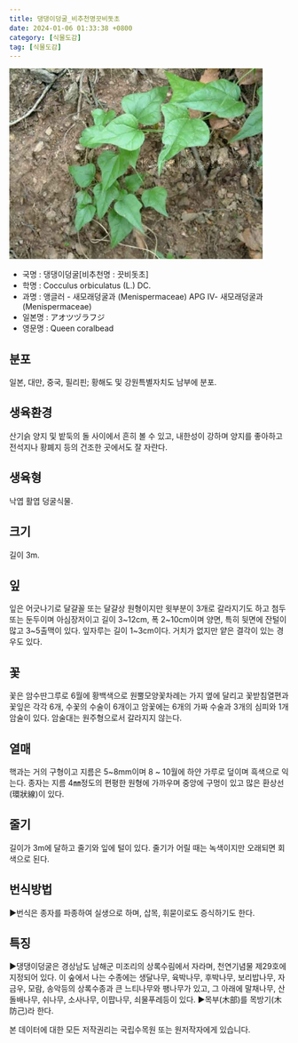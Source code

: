 ```yaml
---
title: 댕댕이덩굴_비추천명끗비돗초
date: 2024-01-06 01:33:38 +0800
category: [식물도감]
tag: [식물도감]
---
```




![댕댕이덩굴[비추천명 : 끗비돗초]](/assets/img/fileUpload/plants/basic/Menispermaceae/Cocculus/6810/1_th2.JPG)
- 국명 : 댕댕이덩굴[비추천명 : 끗비돗초]
- 학명 : Cocculus orbiculatus (L.) DC.
- 과명 : 앵글러 - 새모래덩굴과 (Menispermaceae) APG Ⅳ- 새모래덩굴과 (Menispermaceae)
- 일본명 : アオツヅラフジ
- 영문명 : Queen coralbead


## 분포
일본, 대만, 중국, 필리핀; 황해도 및 강원특별자치도 남부에 분포.
## 생육환경
산기슭 양지 및 밭둑의 돌 사이에서  흔히 볼 수 있고, 내한성이 강하며 양지를 좋아하고 전석지나 황폐지 등의 건조한 곳에서도 잘 자란다.
## 생육형
낙엽 활엽 덩굴식물. 
## 크기
길이 3m.
## 잎
잎은 어긋나기로 달걀꼴 또는 달걀상 원형이지만 윗부분이 3개로 갈라지기도 하고 첨두 또는 둔두이며 아심장저이고 길이 3~12cm, 폭 2~10cm이며 양면, 특히 뒷면에 잔털이 많고 3~5출맥이 있다. 잎자루는 길이 1~3cm이다. 거치가 없지만 얕은 결각이 있는 경우도 있다.
## 꽃
꽃은 암수딴그루로 6월에 황백색으로 원뿔모양꽃차례는 가지 옆에 달리고 꽃받침열편과 꽃잎은 각각 6개, 수꽃의 수술이 6개이고 암꽃에는 6개의 가짜 수술과 3개의 심피와 1개 암술이 있다. 암술대는 원주형으로서 갈라지지 않는다.
## 열매
핵과는 거의 구형이고 지름은 5~8mm이며 8 ~ 10월에 하얀 가루로 덮이며 흑색으로 익는다. 종자는 지름 4㎜정도의 편평한 원형에 가까우며 중앙에 구멍이 있고 많은 환상선(環狀線)이 있다.
## 줄기
길이가 3m에 달하고 줄기와 잎에 털이 있다. 줄기가 어릴 때는 녹색이지만 오래되면 회색으로 된다.
## 번식방법
▶번식은 종자를 파종하여 실생으로 하며, 삽목, 휘묻이로도 증식하기도 한다.
## 특징
▶댕댕이덩굴은 경상남도 남해군 미조리의 상록수림에서 자라며, 천연기념물 제29호에 지정되어 있다.  이 숲에서 나는 수종에는 생달나무, 육박나무, 후박나무, 보리밥나무, 자금우, 모람, 송악등의 상록수종과 큰 느티나무와 팽나무가 있고, 그 아래에 말채나무, 산돌배나무, 쉬나무, 소사나무, 이팝나무, 쇠물푸레등이 있다.
▶목부(木部)를 목방기(木防己)라 한다.






본 데이터에 대한 모든 저작권리는 국립수목원 또는 원저작자에게 있습니다.

